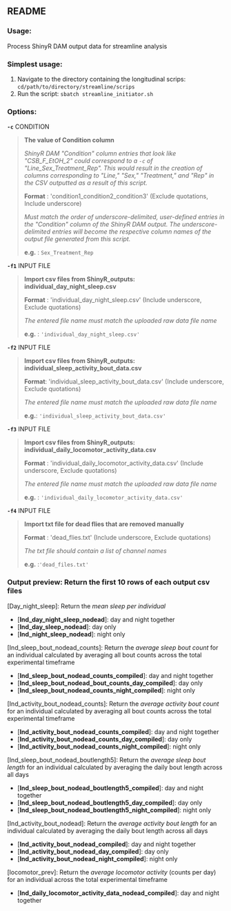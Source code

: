 README
-------

### Usage: 

Process ShinyR DAM output data for streamline analysis 


### Simplest usage:
1. Navigate to the directory containing the longitudinal scrips: `cd/path/to/directory/streamline/scrips`
2. Run the script: `sbatch streamline_initiator.sh`
    
### Options:
    
  __`-c`__ CONDITION
> **The value of Condition column**
>
> *ShinyR DAM "Condition" column entries that look like "CSB_F_EtOH_2" could correspond to a `-c` of "Line_Sex_Treatment_Rep".
> This would result in the creation of columns corresponding to "Line," "Sex," "Treatment," and "Rep" in the CSV outputted as a result of this script.*
>
> **Format** : 'condition1_condition2_condition3' (Exclude quotations, Include underscore)
>
> *Must match the order of underscore-delimited, user-defined entries in the "Condition" column of the ShinyR DAM output. The underscore-delimited entries will become 
> the respective column names of the output file generated from this script.*
>
> **e.g.** : `Sex_Treatment_Rep`
> 

  __`-f1`__ INPUT FILE
> **Import csv files from ShinyR_outputs: individual_day_night_sleep.csv**
>
> **Format** : 'individual_day_night_sleep.csv'  (Include underscore, Exclude quotations)
>
> *The entered file name must match the uploaded raw data file name*
>
> **e.g.** : `'individual_day_night_sleep.csv'`
   
  __`-f2`__ INPUT FILE
> **Import csv files from ShinyR_outputs: individual_sleep_activity_bout_data.csv**
>
> **Format**: 'individual_sleep_activity_bout_data.csv'  (Include underscore, Exclude quotations)
>
> *The entered file name must match the uploaded raw data file name*
>
> **e.g.**: `'individual_sleep_activity_bout_data.csv'` 

  __`-f3`__ INPUT FILE
> **Import csv files from ShinyR_outputs: individual_daily_locomotor_activity_data.csv**
>
> **Format** : 'individual_daily_locomotor_activity_data.csv' (Include underscore, Exclude quotations)
>
> *The entered file name must match the uploaded raw data file name*
>
> **e.g.** : `'individual_daily_locomotor_activity_data.csv'` 

  __`-f4`__ INPUT FILE
> **Import txt file for dead flies that are removed manually**
>
> **Format** : 'dead_flies.txt' (Include underscore, Exclude quotations)    
>
> *The txt file should contain a list of channel names*
>
> **e.g.** :`'dead_files.txt'`
  
    

### Output preview: Return the first 10 rows of each output csv files
[Day_night_sleep]: Return the *mean sleep per individual*
- [**Ind_day_night_sleep_nodead**]: day and night together
- [**Ind_day_sleep_nodead**]: day only
- [**Ind_night_sleep_nodead**]: night only
  
[Ind_sleep_bout_nodead_counts]: Return the *average sleep bout count* for an individual calculated by averaging all bout counts across the total experimental timeframe
- [**Ind_sleep_bout_nodead_counts_compiled**]: day and night together
- [**Ind_sleep_bout_nodead_bout_counts_day_compiled**]: day only
- [**Ind_sleep_bout_nodead_counts_night_compiled**]: night only
  
[Ind_activity_bout_nodead_counts]: Return the *average activity bout count* for an individual calculated by averaging all bout counts across the total experimental timeframe
- [**Ind_activity_bout_nodead_counts_compiled**]: day and night together
- [**Ind_activity_bout_nodead_counts_day_compiled**]: day only
- [**Ind_activity_bout_nodead_counts_night_compiled**]: night only
  
[Ind_sleep_bout_nodead_boutlength5]: Return the *average sleep bout length* for an individual calculated by averaging the daily bout length across all days
- [**Ind_sleep_bout_nodead_boutlength5_compiled**]: day and night together
- [**Ind_sleep_bout_nodead_boutlength5_day_compiled**]: day only
- [**Ind_sleep_bout_nodead_boutlength5_night_compiled**]: night only
  
[Ind_activity_bout_nodead]: Return the *average activity bout length* for an individual calculated by averaging the daily bout length across all days
- [**Ind_activity_bout_nodead_compiled**]: day and night together
- [**Ind_activity_bout_nodead_day_compiled**]: day only
- [**Ind_activity_bout_nodead_night_compiled**]: night only
  
[locomotor_prev]: Return the *average locomotor activity* (counts per day) for an individual across the total experimental timeframe
- [**Ind_daily_locomotor_activity_data_nodead_compiled**]: day and night together

     